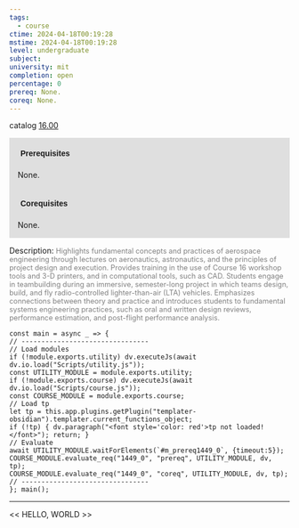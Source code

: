 ```yaml
---
tags:
  - course
ctime: 2024-04-18T00:19:28
mstime: 2024-04-18T00:19:28
level: undergraduate
subject: 
university: mit
completion: open
percentage: 0
prereq: None.
coreq: None.
---
```


catalog [16.00](http://student.mit.edu/catalog/m16a.html#16.00)

<span style="display: block; padding: 15px; background-color: rgb(100, 100, 100, 0.2);"><font id="m_prereq1449_0" style="display: block; font-family: Arial, sans-serif; font-weight: bold; padding: 5px">Prerequisites</font><br><span id="prereq1449_0">None.</span></span>
<span style="display: block; padding: 15px; background-color: rgb(100, 100, 100, 0.2);"><font id="m_coreq1449_0" style="display: block; font-family: Arial, sans-serif; font-weight: bold; padding: 5px">Corequisites</font><br><span id="coreq1449_0">None.</span></span>

<font style="">Description:</font>
<font style="color: grey; font-size: 0.8rem;">Highlights fundamental concepts and practices of aerospace engineering through lectures on aeronautics, astronautics, and the principles of project design and execution. Provides training in the use of Course 16 workshop tools and 3-D printers, and in computational tools, such as CAD. Students engage in teambuilding during an immersive, semester-long project in which teams design, build, and fly radio-controlled lighter-than-air (LTA) vehicles. Emphasizes connections between theory and practice and introduces students to fundamental systems engineering practices, such as oral and written design reviews, performance estimation, and post-flight performance analysis.</font>

```dataviewjs
const main = async _ => {
// --------------------------------
// Load modules
if (!module.exports.utility) dv.executeJs(await dv.io.load("Scripts/utility.js"));
const UTILITY_MODULE = module.exports.utility;
if (!module.exports.course) dv.executeJs(await dv.io.load("Scripts/course.js"));
const COURSE_MODULE = module.exports.course;
// Load tp
let tp = this.app.plugins.getPlugin("templater-obsidian").templater.current_functions_object;
if (!tp) { dv.paragraph("<font style='color: red'>tp not loaded!</font>"); return; }
// Evaluate
await UTILITY_MODULE.waitForElements(`#m_prereq1449_0`, {timeout:5});
COURSE_MODULE.evaluate_req("1449_0", "prereq", UTILITY_MODULE, dv, tp);
COURSE_MODULE.evaluate_req("1449_0", "coreq", UTILITY_MODULE, dv, tp);
// --------------------------------
}; main();
```

---

<< HELLO, WORLD >>
